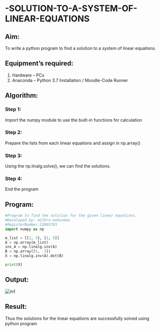 # -SOLUTION-TO-A-SYSTEM-OF-LINEAR-EQUATIONS
## Aim:
To write a python program to find a solution to a system of linear equations.
## Equipment’s required:
1. 	Hardware – PCs
2. 	Anaconda – Python 3.7 Installation / Moodle-Code Runner
## Algorithm:
### Step 1: 
Import the numpy module to use the built-in functions for calculation
### Step 2: 
Prepare the lists from each linear equations and assign in np.array()
### Step 3: 
Using the np.linalg.solve(), we can find the solutions.
### Step 4: 
End the program
## Program:
```python
#Program to find the solution for the given linear equations.
#Developed by: mithra mukundaa
#RegisterNumber:22005703
import numpy as np

m_list = [[1, 3], [2, 5]]
A = np.array(m_list)
inv_A = np.linalg.inv(A)
B = np.array([5, -3])
X = np.linalg.inv(A).dot(B)

print(X)
```
## Output:
![m1](https://user-images.githubusercontent.com/121608770/213072158-18ed5016-9029-4af0-9a6d-fe452bd41efe.png)

## Result: 
Thus the solutions for the linear equations are successfully solved using python program

